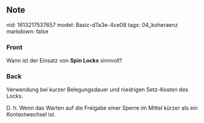 ## Note
nid: 1613217537657
model: Basic-d7a3e-4ce08
tags: 04_koheraenz
markdown: false

### Front
Wann ist der Einsatz von <b>Spin Locks</b> sinnvoll?

### Back
Verwendung bei kurzer Belegungsdauer und niedrigen Setz-Kosten des
Locks.
<div>
  D. h. Wenn das Warten auf die Freigabe einer Sperre im Mittel
  kürzer als ein Kontextwechsel ist.
</div>
